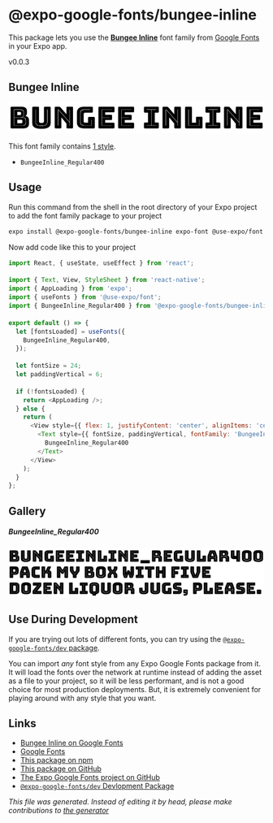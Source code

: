 # @expo-google-fonts/bungee-inline

This package lets you use the [**Bungee Inline**](https://fonts.google.com/specimen/Bungee+Inline) font family from [Google Fonts](https://fonts.google.com/) in your Expo app.

v0.0.3

## Bungee Inline

![Bungee Inline](./font-family.png)

This font family contains [1 style](#gallery).

- `BungeeInline_Regular400`

## Usage

Run this command from the shell in the root directory of your Expo project to add the font family package to your project
```sh
expo install @expo-google-fonts/bungee-inline expo-font @use-expo/font
```

Now add code like this to your project
```js
import React, { useState, useEffect } from 'react';

import { Text, View, StyleSheet } from 'react-native';
import { AppLoading } from 'expo';
import { useFonts } from '@use-expo/font';
import { BungeeInline_Regular400 } from '@expo-google-fonts/bungee-inline';

export default () => {
  let [fontsLoaded] = useFonts({
    BungeeInline_Regular400,
  });

  let fontSize = 24;
  let paddingVertical = 6;

  if (!fontsLoaded) {
    return <AppLoading />;
  } else {
    return (
      <View style={{ flex: 1, justifyContent: 'center', alignItems: 'center' }}>
        <Text style={{ fontSize, paddingVertical, fontFamily: 'BungeeInline_Regular400' }}>
          BungeeInline_Regular400
        </Text>
      </View>
    );
  }
};

```

## Gallery

##### BungeeInline_Regular400
![BungeeInline_Regular400](./c34108c66136e4485dbe7f75f62e6d782066911952901a3b1657b8d37d5bf414.ttf.png)


## Use During Development

If you are trying out lots of different fonts, you can try using the [`@expo-google-fonts/dev` package](https://www.npmjs.com/package/@expo-google-fonts/dev).

You can import *any* font style from any Expo Google Fonts package from it. It will load the fonts
over the network at runtime instead of adding the asset as a file to your project, so it will be 
less performant, and is not a good choice for most production deployments. But, it is extremely convenient
for playing around with any style that you want.

## Links

- [Bungee Inline on Google Fonts](https://fonts.google.com/specimen/Bungee+Inline)
- [Google Fonts](https://fonts.google.com/)
- [This package on npm](https://www.npmjs.com/package/@expo-google-fonts/bungee-inline)
- [This package on GitHub](https://github.com/expo/google-fonts/tree/master/font-packages/bungee-inline)
- [The Expo Google Fonts project on GitHub](https://github.com/expo/google-fonts)
- [`@expo-google-fonts/dev` Devlopment Package](https://github.com/expo/google-fonts/tree/master/font-packages/dev)


*This file was generated. Instead of editing it by head, please make contributions to [the generator](https://github.com/expo/google-fonts/tree/master/packages/generator)*
